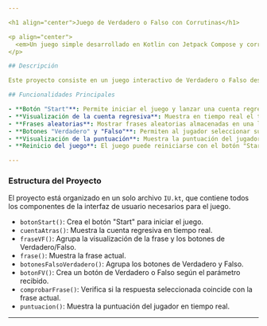 ```yaml
---

<h1 align="center">Juego de Verdadero o Falso con Corrutinas</h1>

<p align="center">
  <em>Un juego simple desarrollado en Kotlin con Jetpack Compose y corrutinas.</em>
</p>

## Descripción

Este proyecto consiste en un juego interactivo de Verdadero o Falso desarrollado en Kotlin con el uso de Jetpack Compose y corrutinas. El juego muestra frases aleatorias y el jugador debe decidir si son verdaderas o falsas antes de que termine el tiempo.

## Funcionalidades Principales

- **Botón "Start"**: Permite iniciar el juego y lanzar una cuenta regresiva de 20 segundos.
- **Visualización de la cuenta regresiva**: Muestra en tiempo real el tiempo restante para responder.
- **Frases aleatorias**: Mostrar frases aleatorias almacenadas en una lista mutable.
- **Botones "Verdadero" y "Falso"**: Permiten al jugador seleccionar su respuesta.
- **Visualización de la puntuación**: Muestra la puntuación del jugador en tiempo real.
- **Reinicio del juego**: El juego puede reiniciarse con el botón "Start" después de que la cuenta regresiva llegue a cero.

---
```


### Estructura del Proyecto

El proyecto está organizado en un solo archivo `IU.kt`, que contiene todos los componentes de la interfaz de usuario necesarios para el juego.

- `botonStart()`: Crea el botón "Start" para iniciar el juego.
- `cuentaAtras()`: Muestra la cuenta regresiva en tiempo real.
- `fraseVF()`: Agrupa la visualización de la frase y los botones de Verdadero/Falso.
- `frase()`: Muestra la frase actual.
- `botonesFalsoVerdadero()`: Agrupa los botones de Verdadero y Falso.
- `botonFV()`: Crea un botón de Verdadero o Falso según el parámetro recibido.
- `comprobarFrase()`: Verifica si la respuesta seleccionada coincide con la frase actual.
- `puntuacion()`: Muestra la puntuación del jugador en tiempo real.

---


